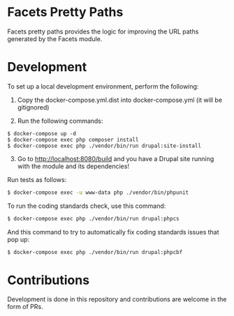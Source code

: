 # Facets Pretty Paths

Facets pretty paths provides the logic for improving the URL paths generated by the Facets module.

# Development

To set up a local development environment, perform the following:

1. Copy the docker-compose.yml.dist into docker-compose.yml (it will be gitignored)

2. Run the following commands:

```
$ docker-compose up -d
$ docker-compose exec php composer install
$ docker-compose exec php ./vendor/bin/run drupal:site-install
```

3. Go to [http://localhost:8080/build](http://localhost:8080/build) and you have a Drupal site running with the module and its dependencies!

Run tests as follows:

```bash
$ docker-compose exec -u www-data php ./vendor/bin/phpunit
```

To run the coding standards check, use this command:

```bash
$ docker-compose exec php ./vendor/bin/run drupal:phpcs
```

And this command to try to automatically fix coding standards issues that pop up:

```bash
$ docker-compose exec php ./vendor/bin/run drupal:phpcbf
```

# Contributions

Development is done in this repository and contributions are welcome in the form of PRs.
